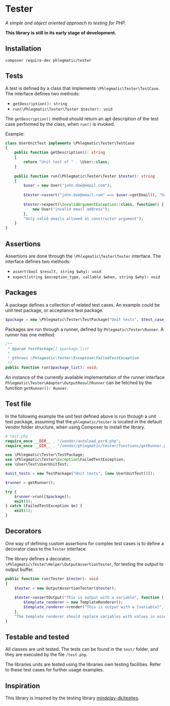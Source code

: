 Tester
======
*A simple and object oriented approach to testing for PHP.*

**This library is still in its early stage of development.**

## Installation
```
composer require-dev phlegmatic/tester
```

## Tests
A test is defined by a class that implements `\Phlegmatic\Tester\TestCase`. The interface
defines two methods: 
* `getDescription(): string`
* `run(\Phlegmatic\Tester\Tester $tester): void`

The `getDescription()` method should return an apt description of the test case performed
by the class, when `run()` is invoked.

Example:
```php
class UserUnitTest implements \Phlegmatic\Tester\TestCase
{
    public function getDescription(): string
    {
        return "Unit test of " . \User::class;
    }
    
    public function run(\Phlegmatic\Tester\Tester $tester): string
    {
        $user = new User("john.doe@email.com");
        
        $tester->assert("john.doe@email.com" === $user->getEmail(), "User::getEmail() returns assigned email");
        
        $tester->expect(\InvalidArgumentException::class, function() {
            new User("invalid email address");
        }, 
        "Only valid emails allowed as constructor argument");
    }
}
```

## Assertions
Assertions are done through the `\Phlegmatic\Tester\Tester` interface. The interface
defines two methods:
* `assert(bool $result, string $why): void`
* `expect(string $exception_type, callable $when, string $why): void`

## Packages
A package defines a collection of related test cases. An example could be unit test package, or acceptance test package.

```php
$package = new \Phlegmatic\Tester\TestPackage("Unit tests", $test_case_list);
```

Packages are run through a runner, defined by `Phlegmatic\Tester\Runner`. A runner has one method:
```php
/**
 * @param TestPackage[] $package_list
 *
 * @throws \Phlegmatic\Tester\Exception\FailedTestException
 */
public function run($package_list): void;
```

An instance of the currently available implementation of the runner interface `Phlegmatic\Tester\Adapter\OutputResultRunner`
can be fetched by the function `getRunner(): Runner`.

## Test file
In the following example the unit test defined above is run through a unit test package,
assuming that the `phlegmatic/tester` is located in the default vendor folder structure,
when using Composer to install the library.

```php
# test.php
require_once __DIR__ . "/vendor/autoload_psr4.php";
require_once __DIR__ . "/vendor/phlegmatic/tester/functions/getRunner.php";

use \Phlegmatic\Tester\TestPackage;
use \Phlegmatic\Tester\Exception\FailedTestException;
use \User\Test\UserUnitTest;

$unit_tests = new TestPackage("Unit tests", [new UserUnitTest()]);

$runner = getRunner();

try {
    $runner->run([$package]);
    exit(0);
} catch (FailedTestException $e) {
    exit(1);
}
```

## Decorators
One way of defining custom assertions for complex test cases is to define a decorator
class to the `Tester` interface.

The library defines a decorator, `\Phlegmatic\Tester\Helper\OutputAssertionTester`, 
for testing the output to output buffer.

```php
public function run(Tester $tester): void
{
    $tester = new OutputAssertionTester($tester);
    
    $tester->assertOutput("This is output with a variable", function () {
        $template_renderer = new TemplateRenderer();
        $template_renderer->render("This is output with a [variable]", ["variable" => "variable"]);
    }, 
    "The template renderer should replace variables with values in associative array");
}
```

## Testable and tested
All classes are unit tested. The tests can be found in the `test/` folder, and they
are executed by the file `/test.php`.

The libraries units are tested using the libraries own testing facilities. Refer to these
test cases for further usage examples.

## Inspiration
This library is inspired by the testing library [mindplay-dk/testies](https://github.com/mindplay-dk/testies).